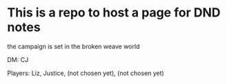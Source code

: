 # This is a repo to host a page for DND notes

the campaign is set in the broken weave world

DM: CJ

Players: Liz, Justice, (not chosen yet), (not chosen yet)
